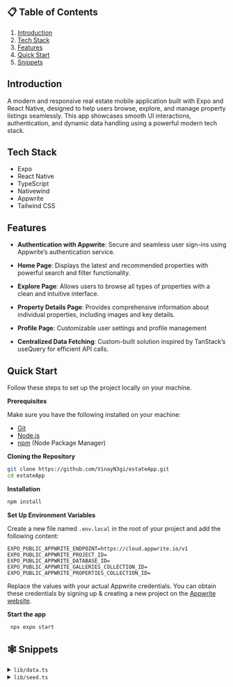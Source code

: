 
  
  ## 📋 <a name="table">Table of Contents</a>
  
  1. [Introduction](#introduction)
  2. [Tech Stack](#tech-stack)
  3. [Features](#features)
  4. [Quick Start](#quick-start)
  5. [Snippets](#snippets)
  
  ## Introduction
  A modern and responsive real estate mobile application built with Expo and React Native, designed to help users browse, explore, and manage property listings seamlessly. 
  This app showcases smooth UI interactions, authentication, and dynamic data handling using a powerful modern tech stack.
  
  
  ## <a name="tech-stack">Tech Stack</a>
  
  - Expo
  - React Native
  - TypeScript
  - Nativewind
  - Appwrite
  - Tailwind CSS
  
  ## <a name="features">Features</a>
  
  - **Authentication with Appwrite**: Secure and seamless user sign-ins using Appwrite’s authentication service.
  
  - **Home Page**: Displays the latest and recommended properties with powerful search and filter functionality.
  
  - **Explore Page**: Allows users to browse all types of properties with a clean and intuitive interface.
  
  - **Property Details Page**: Provides comprehensive information about individual properties, including images and key details.
  
  - **Profile Page**: Customizable user settings and profile management
  
  - **Centralized Data Fetching**: Custom-built solution inspired by TanStack’s useQuery for efficient API calls.
  
  ## <a name="quick-start">Quick Start</a>
  
  Follow these steps to set up the project locally on your machine.
  
  **Prerequisites**
  
  Make sure you have the following installed on your machine:
  
  - [Git](https://git-scm.com/)
  - [Node.js](https://nodejs.org/en)
  - [npm](https://www.npmjs.com/) (Node Package Manager)
  
  **Cloning the Repository**
  
  ```bash
  git clone https://github.com/VinayN3gi/estateApp.git
  cd estateApp
  ```
  
  **Installation** 
  
  ```bash
  npm install
  ```
  
  **Set Up Environment Variables**
  
  Create a new file named `.env.local` in the root of your project and add the following content:
  
  ```env
  EXPO_PUBLIC_APPWRITE_ENDPOINT=https://cloud.appwrite.io/v1
  EXPO_PUBLIC_APPWRITE_PROJECT_ID=
  EXPO_PUBLIC_APPWRITE_DATABASE_ID=
  EXPO_PUBLIC_APPWRITE_GALLERIES_COLLECTION_ID=
  EXPO_PUBLIC_APPWRITE_PROPERTIES_COLLECTION_ID=
  ```
  
  Replace the values with your actual Appwrite credentials. You can obtain these credentials by signing up & creating a new project on the [Appwrite website](https://apwr.dev/JSM050).
  
  **Start the app**
     
  ```bash
   npx expo start
  ```
  
  ## <a name="snippets">🕸️ Snippets</a>
  
  <details>
  <summary><code>lib/data.ts</code></summary>
  
  ```ts
  export const galleryImages = [
    "https://images.unsplash.com/photo-1507089947368-19c1da9775ae?q=60&w=640&auto=format&fit=crop&ixlib=rb-4.0.3&ixid=M3wxMjA3fDB8MHxwaG90by1wYWdlfHx8fGVufDB8fHx8fA%3D%3D",
    "https://unsplash.com/photos/comfort-room-with-white-bathtub-and-brown-wooden-cabinets-CMejBwGAdGk",
    "https://images.unsplash.com/photo-1638799869566-b17fa794c4de?q=60&w=640&auto=format&fit=crop&ixlib=rb-4.0.3&ixid=M3wxMjA3fDB8MHxwaG90by1wYWdlfHx8fGVufDB8fHx8fA%3D%3D",
    "https://images.unsplash.com/photo-1560185009-dddeb820c7b7?q=60&w=640&auto=format&fit=crop&ixlib=rb-4.0.3&ixid=M3wxMjA3fDB8MHxwaG90by1wYWdlfHx8fGVufDB8fHx8fA%3D%3D",
    "https://images.unsplash.com/photo-1641910532059-ad684fd3049c?q=60&w=640&auto=format&fit=crop&ixlib=rb-4.0.3&ixid=M3wxMjA3fDB8MHxwaG90by1wYWdlfHx8fGVufDB8fHx8fA%3D%3D",
    "https://images.unsplash.com/photo-1621293954908-907159247fc8?q=60&w=640&auto=format&fit=crop&ixlib=rb-4.0.3&ixid=M3wxMjA3fDB8MHxwaG90by1wYWdlfHx8fGVufDB8fHx8fA%3D%3D",
    "https://images.unsplash.com/photo-1604328702728-d26d2062c20b?q=60&w=640&auto=format&fit=crop&ixlib=rb-4.0.3&ixid=M3wxMjA3fDB8MHxwaG90by1wYWdlfHx8fGVufDB8fHx8fA%3D%3D",
    "https://images.unsplash.com/photo-1600435335786-d74d2bb6de37?q=60&w=640&auto=format&fit=crop&ixlib=rb-4.0.3&ixid=M3wxMjA3fDB8MHxwaG90by1wYWdlfHx8fGVufDB8fHx8fA%3D%3D",
    "https://images.unsplash.com/photo-1560448204-603b3fc33ddc?q=60&w=640&auto=format&fit=crop&ixlib=rb-4.0.3&ixid=M3wxMjA3fDB8MHxwaG90by1wYWdlfHx8fGVufDB8fHx8fA%3D%3D",
    "https://images.unsplash.com/photo-1635108198979-9806fdf275c6?q=60&w=640&auto=format&fit=crop&ixlib=rb-4.0.3&ixid=M3wxMjA3fDB8MHxwaG90by1wYWdlfHx8fGVufDB8fHx8fA%3D%3D",
  ];
  
  
  export const propertiesImages = [
    "https://images.unsplash.com/photo-1580587771525-78b9dba3b914?q=60&w=640&auto=format&fit=crop&ixlib=rb-4.0.3&ixid=M3wxMjA3fDB8MHxwaG90by1wYWdlfHx8fGVufDB8fHx8fA%3D%3D",
    "https://images.unsplash.com/photo-1605146768851-eda79da39897?q=60&w=640&auto=format&fit=crop&ixlib=rb-4.0.3&ixid=M3wxMjA3fDB8MHxwaG90by1wYWdlfHx8fGVufDB8fHx8fA%3D%3D",
    "https://images.unsplash.com/photo-1568605114967-8130f3a36994?q=60&w=640&auto=format&fit=crop&ixlib=rb-4.0.3&ixid=M3wxMjA3fDB8MHxwaG90by1wYWdlfHx8fGVufDB8fHx8fA%3D%3D",
    "https://images.unsplash.com/photo-1564013799919-ab600027ffc6?q=60&w=640&auto=format&fit=crop&ixlib=rb-4.0.3&ixid=M3wxMjA3fDB8MHxwaG90by1wYWdlfHx8fGVufDB8fHx8fA%3D%3D",
    "https://images.unsplash.com/photo-1561753757-d8880c5a3551?q=60&w=640&auto=format&fit=crop&ixlib=rb-4.0.3&ixid=M3wxMjA3fDB8MHxwaG90by1wYWdlfHx8fGVufDB8fHx8fA%3D%3D",
    "https://images.unsplash.com/photo-1551241090-67de81d3541c?q=60&w=640&auto=format&fit=crop&ixlib=rb-4.0.3&ixid=M3wxMjA3fDB8MHxwaG90by1wYWdlfHx8fGVufDB8fHx8fA%3D%3D",
    "https://images.unsplash.com/photo-1697299262049-e9b5fa1e9761?q=60&w=640&auto=format&fit=crop&ixlib=rb-4.0.3&ixid=M3wxMjA3fDB8MHxwaG90by1wYWdlfHx8fGVufDB8fHx8fA%3D%3D",
    "https://images.unsplash.com/photo-1719299225324-301bad5c333c?q=60&w=640&auto=format&fit=crop&ixlib=rb-4.0.3&ixid=M3wxMjA3fDB8MHxwaG90by1wYWdlfHx8fGVufDB8fHx8fA%3D%3D",
    "https://images.unsplash.com/photo-1582063289852-62e3ba2747f8?q=60&w=640&auto=format&fit=crop&ixlib=rb-4.0.3&ixid=M3wxMjA3fDB8MHxwaG90by1wYWdlfHx8fGVufDB8fHx8fA%3D%3D",
    "https://images.unsplash.com/photo-1516095901529-0ef7be431a4f?q=60&w=640&auto=format&fit=crop&ixlib=rb-4.0.3&ixid=M3wxMjA3fDB8MHxwaG90by1wYWdlfHx8fGVufDB8fHx8fA%3D%3D",
    "https://images.unsplash.com/photo-1600585153490-76fb20a32601?q=60&w=640&auto=format&fit=crop&ixlib=rb-4.0.3&ixid=M3wxMjA3fDB8MHxwaG90by1wYWdlfHx8fGVufDB8fHx8fA%3D%3D",
    "https://images.unsplash.com/photo-1605276373954-0c4a0dac5b12?q=60&w=640&auto=format&fit=crop&ixlib=rb-4.0.3&ixid=M3wxMjA3fDB8MHxwaG90by1wYWdlfHx8fGVufDB8fHx8fA%3D%3D",
    "https://images.unsplash.com/photo-1583608205776-bfd35f0d9f83?q=60&w=640&auto=format&fit=crop&ixlib=rb-4.0.3&ixid=M3wxMjA3fDB8MHxwaG90by1wYWdlfHx8fGVufDB8fHx8fA%3D%3D",
    "https://images.unsplash.com/photo-1720432972486-2d53db5badf0?q=60&w=640&auto=format&fit=crop&ixlib=rb-4.0.3&ixid=M3wxMjA3fDB8MHxwaG90by1wYWdlfHx8fGVufDB8fHx8fA%3D%3D",
  ];
  ```
  
  </details>
  
  <details>
  <summary><code>lib/seed.ts</code></summary>
  
  ```ts
    import { ID } from "react-native-appwrite";
    import { databases, config } from "./appwrite";
    import {
    galleryImages,
    propertiesImages,
    } from "./data";

    const COLLECTIONS = {
    GALLERY: config.galleriesCollectionId,
    PROPERTY: config.propertiesCollectionId,
    };

    const propertyTypes = [
    "House",
    "Townhomes",
    "Condos",
    "Duplexes",
    "Studios",
    "Villa",
    "Appartments",
    "Others",
    ];

    const facilities = [
    "Laundry",
    "Parking",
    "Gym",
    "Wifi",
    "Pet-friendly"
    ];

    function getRandomSubset<T>(
    array: T[],
    minItems: number,
    maxItems: number
    ): T[] {
    if (minItems > maxItems) {
        throw new Error("minItems cannot be greater than maxItems");
    }
    if (minItems < 0 || maxItems > array.length) {
        throw new Error(
        "minItems or maxItems are out of valid range for the array"
        );
    }

    // Generate a random size for the subset within the range [minItems, maxItems]
    const subsetSize =
        Math.floor(Math.random() * (maxItems - minItems + 1)) + minItems;

    // Create a copy of the array to avoid modifying the original
    const arrayCopy = [...array];

    // Shuffle the array copy using Fisher-Yates algorithm
    for (let i = arrayCopy.length - 1; i > 0; i--) {
        const randomIndex = Math.floor(Math.random() * (i + 1));
        [arrayCopy[i], arrayCopy[randomIndex]] = [
        arrayCopy[randomIndex],
        arrayCopy[i],
        ];
    }

    // Return the first `subsetSize` elements of the shuffled array
    return arrayCopy.slice(0, subsetSize);
    }

    async function seed() {
    try {
        // Clear existing data from all collections
        for (const key in COLLECTIONS) {
        const collectionId = COLLECTIONS[key as keyof typeof COLLECTIONS];
        const documents = await databases.listDocuments(
            config.databaseId!,
            collectionId!
        );
        for (const doc of documents.documents) {
            await databases.deleteDocument(
            config.databaseId!,
            collectionId!,
            doc.$id
            );
        }
        }

        console.log("Cleared all existing data.");

        // Seed Galleries
        const galleries = [];
        for (const image of galleryImages) {
        const gallery = await databases.createDocument(
            config.databaseId!,
            COLLECTIONS.GALLERY!,
            ID.unique(),
            { image }
        );
        galleries.push(gallery);
        }

        console.log(`Seeded ${galleries.length} galleries.`);

        // Seed Properties
        for (let i = 1; i <= 20; i++) {
        const assignedGalleries = getRandomSubset(galleries, 3, 8); // 3 to 8 galleries

        const selectedFacilities = facilities
            .sort(() => 0.5 - Math.random())
            .slice(0, Math.floor(Math.random() * facilities.length) + 1);

        const image =
            propertiesImages.length - 1 >= i
            ? propertiesImages[i]
            : propertiesImages[
                Math.floor(Math.random() * propertiesImages.length)
                ];

        const property = await databases.createDocument(
            config.databaseId!,
            COLLECTIONS.PROPERTY!,
            ID.unique(),
            {
            name: `Property ${i}`,
            type: propertyTypes[Math.floor(Math.random() * propertyTypes.length)],
            description: `This is the description for Property ${i}.`,
            address: `123 Property Street, City ${i}`,
            geolocation: `192.168.1.${i}, 192.168.1.${i}`,
            price: Math.floor(Math.random() * 9000) + 1000,
            area: Math.floor(Math.random() * 3000) + 500,
            bedrooms: Math.floor(Math.random() * 5) + 1,
            bathrooms: Math.floor(Math.random() * 5) + 1,
            rating: Math.floor(Math.random() * 5) + 1,
            facilities: selectedFacilities,
            image: image,
            gallery: assignedGalleries.map((gallery) => gallery.$id),
            }
        );

        console.log(`Seeded property: ${property.name}`);
        }

        console.log("Data seeding completed.");
    } catch (error) {
        console.error("Error seeding data:", error);
    }
    }

    export default seed;
  ```
  
  </details>

